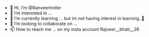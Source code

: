 - 👋 Hi, I’m @Ranveertroller
- 👀 I’m interested in ...
- 🌱 I’m currently learning ... but im not having interest in learning..🤑
- 💞️ I’m looking to collaborate on ...
- 📫 How to reach me ... on my insta account Rajveer__bhati__26

<!---
Ranveertroller/Ranveertroller is a ✨ special ✨ repository because its `README.md` (this file) appears on your GitHub profile.
You can click the Preview link to take a look at your changes.
--->

